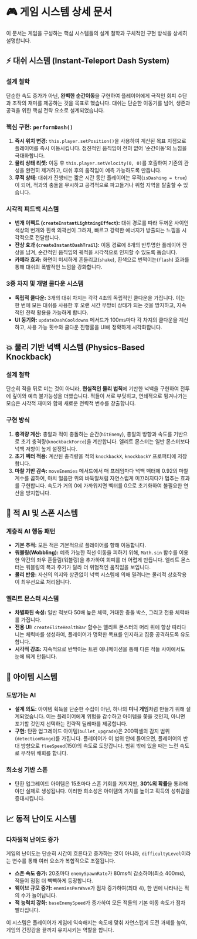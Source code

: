 # 🎮 게임 시스템 상세 문서

이 문서는 게임을 구성하는 핵심 시스템들의 설계 철학과 구체적인 구현 방식을 상세히 설명합니다.

## ⚡ 대쉬 시스템 (Instant-Teleport Dash System)

### 설계 철학
단순한 속도 증가가 아닌, **완벽한 순간이동**을 구현하여 플레이어에게 극적인 회피 수단과 조작의 재미를 제공하는 것을 목표로 했습니다. 대쉬는 단순한 이동기를 넘어, 생존과 공격을 위한 핵심 전략 요소로 설계되었습니다.

### 핵심 구현: `performDash()`
1.  **즉시 위치 변경:** `this.player.setPosition()`을 사용하여 계산된 목표 지점으로 플레이어를 즉시 이동시킵니다. 점진적인 움직임이 전혀 없어 '순간이동'의 느낌을 극대화합니다.
2.  **물리 상태 리셋:** 이동 후 `this.player.setVelocity(0, 0)`를 호출하여 기존의 관성을 완전히 제거하고, 대쉬 후의 움직임이 예측 가능하도록 만듭니다.
3.  **무적 상태:** 대쉬가 진행되는 짧은 시간 동안 플레이어는 무적(`isDashing = true`)이 되어, 적과의 충돌을 무시하고 공격적으로 파고들거나 위험 지역을 탈출할 수 있습니다.

### 시각적 피드백 시스템
- **번개 이펙트 (`createInstantLightningEffect`):** 대쉬 경로를 따라 두꺼운 사이언 색상의 번개와 흰색 외곽선이 그려져, 빠르고 강력한 에너지가 방출되는 느낌을 시각적으로 전달합니다.
- **잔상 효과 (`createInstantDashTrail`):** 이동 경로에 8개의 반투명한 플레이어 잔상을 남겨, 순간적인 움직임의 궤적을 시각적으로 인지할 수 있도록 돕습니다.
- **카메라 효과:** 화면이 미세하게 흔들리고(`shake`), 흰색으로 번쩍이는(`flash`) 효과를 통해 대쉬의 폭발적인 느낌을 강화합니다.

### 3중 차지 및 개별 쿨다운 시스템
- **독립적 쿨다운:** 3개의 대쉬 차지는 각각 4초의 독립적인 쿨다운을 가집니다. 이는 한 번에 모든 대쉬를 사용한 후 오랜 시간 무방비 상태가 되는 것을 방지하고, 지속적인 전략 활용을 가능하게 합니다.
- **UI 동기화:** `updateDashCooldowns` 메서드가 100ms마다 각 차지의 쿨다운을 계산하고, 사용 가능 횟수와 쿨다운 진행률을 UI에 정확하게 시각화합니다.

## 💥 물리 기반 넉백 시스템 (Physics-Based Knockback)

### 설계 철학
단순히 적을 뒤로 미는 것이 아니라, **현실적인 물리 법칙**에 기반한 넉백을 구현하여 전투에 깊이와 예측 불가능성을 더했습니다. 적들이 서로 부딪히고, 연쇄적으로 튕겨나가는 모습은 시각적 재미와 함께 새로운 전략적 변수를 창출합니다.

### 구현 방식
1.  **충격량 계산:** 총알과 적이 충돌하는 순간(`hitEnemy`), 총알의 방향과 속도를 기반으로 초기 충격량(`knockbackForce`)을 계산합니다. 엘리트 몬스터는 일반 몬스터보다 넉백 저항이 높게 설정됩니다.
2.  **초기 벡터 적용:** 계산된 충격량을 적의 `knockbackX`, `knockbackY` 프로퍼티에 저장합니다.
3.  **마찰 기반 감속:** `moveEnemies` 메서드에서 매 프레임마다 넉백 벡터에 0.92의 마찰 계수를 곱하여, 마치 얼음판 위의 바둑알처럼 자연스럽게 미끄러지다가 멈추는 효과를 구현합니다. 속도가 거의 0에 가까워지면 벡터를 0으로 초기화하여 불필요한 연산을 방지합니다.

## 👹 적 AI 및 스폰 시스템

### 계층적 AI 행동 패턴
- **기본 추적:** 모든 적은 기본적으로 플레이어를 향해 이동합니다.
- **워블링(Wobbling):** 예측 가능한 직선 이동을 피하기 위해, `Math.sin` 함수를 이용한 약간의 좌우 흔들림(워블링)을 추가하여 회피를 더 어렵게 만듭니다. 엘리트 몬스터는 워블링의 폭과 주기가 달라 더 위협적인 움직임을 보입니다.
- **물리 반응:** 자신의 의지와 상관없이 넉백 시스템에 의해 밀려나는 물리적 상호작용이 최우선으로 처리됩니다.

### 엘리트 몬스터 시스템
- **차별화된 속성:** 일반 적보다 50배 높은 체력, 거대한 충돌 박스, 그리고 전용 체력바를 가집니다.
- **전용 UI:** `createEliteHealthBar` 함수는 엘리트 몬스터의 머리 위에 항상 따라다니는 체력바를 생성하여, 플레이어가 명확한 목표를 인지하고 집중 공격하도록 유도합니다.
- **시각적 강조:** 지속적으로 반짝이는 트윈 애니메이션을 통해 다른 적들 사이에서도 눈에 띄게 만듭니다.

## 🔮 아이템 시스템

### 도망가는 AI
- **설계 의도:** 아이템 획득을 단순한 수집이 아닌, 하나의 **미니 게임**처럼 만들기 위해 설계되었습니다. 이는 플레이어에게 위험을 감수하고 아이템을 쫓을 것인지, 아니면 포기할 것인지 선택하는 전략적 딜레마를 제공합니다.
- **구현:** 탄환 업그레이드 아이템(`bullet_upgrade`)은 200픽셀의 감지 범위(`detectionRange`)를 가집니다. 플레이어가 이 범위 안에 들어오면, 플레이어의 반대 방향으로 `fleeSpeed`(150)의 속도로 도망갑니다. 범위 밖에 있을 때는 느린 속도로 무작위 배회를 합니다.

### 희소성 기반 스폰
- 탄환 업그레이드 아이템은 15초마다 스폰 기회를 가지지만, **30%의 확률**을 통과해야만 실제로 생성됩니다. 이러한 희소성은 아이템의 가치를 높이고 획득의 성취감을 증대시킵니다.

## 📈 동적 난이도 시스템

### 다차원적 난이도 증가
게임의 난이도는 단순히 시간이 흐른다고 증가하는 것이 아니라, `difficultyLevel`이라는 변수를 통해 여러 요소가 복합적으로 조절됩니다.

- **스폰 속도 증가:** 20초마다 `enemySpawnRate`가 80ms씩 감소하여(최소 400ms), 적들이 점점 더 빽빽하게 등장합니다.
- **웨이브 규모 증가:** `enemiesPerWave`가 점차 증가하여(최대 4), 한 번에 나타나는 적의 수가 늘어납니다.
- **적 능력치 강화:** `baseEnemySpeed`가 증가하여 모든 적들의 기본 이동 속도가 점차 빨라집니다.

이 시스템은 플레이어가 게임에 익숙해지는 속도에 맞춰 자연스럽게 도전 과제를 높여, 게임의 긴장감을 끝까지 유지시키는 역할을 합니다.
